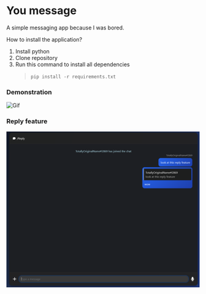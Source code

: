 # You message
A simple messaging app because I was bored.

How to install the application?
1. Install python
2. Clone repository
2. Run this command to install all dependencies
	> `pip install -r requirements.txt`


### Demonstration
![Gif](Presentation.gif?raw=true "Presentation")

### Reply feature
![PNG](Reply.png?raw=true "Reply Feature")
